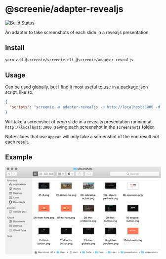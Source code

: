 # @screenie/adapter-revealjs

[![Build Status](https://travis-ci.org/DSchau/screenie.svg?branch=master)](https://travis-ci.org/DSchau/screenie)

An adapter to take screenshots of each slide in a revealjs presentation

## Install

```bash
yarn add @screenie/screenie-cli @screenie/adapter-revealjs
```

## Usage

Can be used globally, but I find it most useful to use in a package.json script, like so:

```json
{
  "scripts": "screenie -a adapter-revealjs -u http://localhost:3000 -d 1000 -f screenshots"
}
```

Will take a screenshot of _each_ slide in a revealjs presentation running at `http://localhost:3000`, saving each screenshot in the `screenshots` folder.

Note: slides that use `Appear` will only take a screenshot of the end result *not* each result.

## Example

![example screenshots](./assets/example.png)

